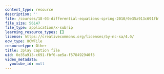 ```yaml
---
content_type: resource
description: ''
file: /courses/18-03-differential-equations-spring-2010/0e35a913c691fbf6ae5af578492940f3_3ejfkMHr_DE.srt
file_size: 56147
file_type: application/x-subrip
learning_resource_types: []
license: https://creativecommons.org/licenses/by-nc-sa/4.0/
ocw_type: OCWFile
resourcetype: Other
title: 3play caption file
uid: 0e35a913-c691-fbf6-ae5a-f578492940f3
video_metadata:
  youtube_id: null
---
```

